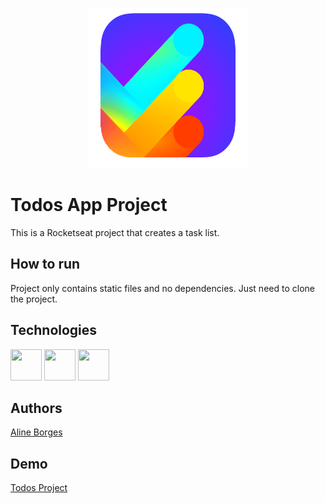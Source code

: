 <p align="center">
  <img width="256" height="256" src="https://github.com/aline-borges/todos-app-rocketseat/blob/master/img/logo.png?raw=true">
</p>

# Todos App Project

This is a Rocketseat project that creates a task list.

## How to run
Project only contains static files and no dependencies. Just need to clone the project.

## Technologies

 <p align="left">
  	<img width="50" height="50" src="https://freeiconshop.com/wp-content/uploads/edd/html-flat.png">
	<img width="50" height="50" src="https://freeiconshop.com/wp-content/uploads/edd/css-flat.png">
	<img width="50" height="50" src="https://freeiconshop.com/wp-content/uploads/edd/js-flat-128x128.png">
</p>

## Authors

[Aline Borges](https://github.com/AlineBorges)


## Demo
<a href="https://aline-borges-doe.netlify.com//">Todos Project</a>
